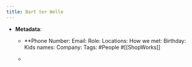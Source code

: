 ```yaml
---
title: Bart ter Welle
---
```


- **Metadata**:
	 - **Phone Number: 
Email:
Role:
Locations:
How we met:
Birthday:
Kids names:
Company:
Tags: #People #[[ShopWorks]] 

	 - 

